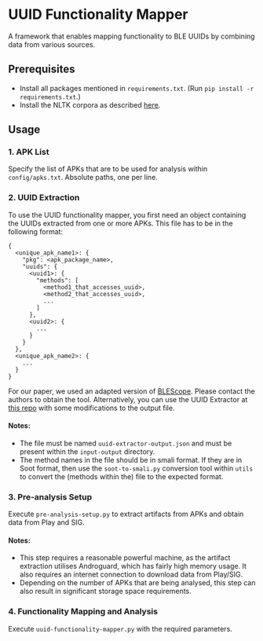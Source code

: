 # UUID Functionality Mapper
A framework that enables mapping functionality to BLE UUIDs by combining data from various sources.

## Prerequisites
* Install all packages mentioned in `requirements.txt`. (Run `pip install -r requirements.txt`.)
* Install the NLTK corpora as described [here](https://www.nltk.org/data.html).

## Usage
### 1. APK List
Specify the list of APKs that are to be used for analysis within `config/apks.txt`. Absolute paths, one per line.

### 2. UUID Extraction
To use the UUID functionality mapper, you first need an object containing the UUIDs extracted from one or more APKs. This file has to be in the following format:
```
{
  <unique_apk_name1>: {
    "pkg": <apk_package_name>,
    "uuids": {
      <uuid1>: {
        "methods": [
          <method1_that_accesses_uuid>,
          <method2_that_accesses_uuid>,
          ...
        ]
      },
      <uuid2>: {
        ...
      }
    }
  },
  <unique_apk_name2>: {
    ...
  }
}
```

For our paper, we used an adapted version of [BLEScope](https://dl.acm.org/doi/10.1145/3319535.3354240). Please contact the authors to obtain the tool. Alternatively, you can use the UUID Extractor at [this repo](https://github.com/projectbtle/uuid-extractor) with some modifications to the output file. 

#### Notes:
* The file must be named `uuid-extractor-output.json` and must be present within the `input-output` directory.
* The method names in the file should be in smali format. If they are in Soot format, then use the `soot-to-smali.py` conversion tool within `utils` to convert the (methods within the) file to the expected format.

### 3. Pre-analysis Setup
Execute `pre-analysis-setup.py` to extract artifacts from APKs and obtain data from Play and SIG. 

#### Notes:
* This step requires a reasonable powerful machine, as the artifact extraction utilises Androguard, which has fairly high memory usage. It also requires an internet connection to download data from Play/SIG.
* Depending on the number of APKs that are being analysed, this step can also result in significant storage space requirements.

### 4. Functionality Mapping and Analysis
Execute `uuid-functionality-mapper.py` with the required parameters.
